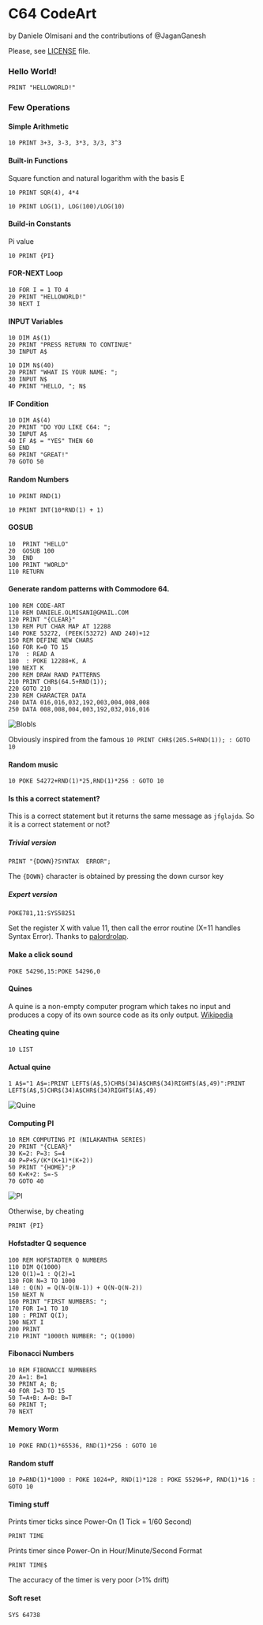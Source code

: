 C64 CodeArt
===========

by Daniele Olmisani
and the contributions of @JaganGanesh

Please, see [LICENSE](LICENSE) file.

### Hello World!
```bas
PRINT "HELLOWORLD!"
```

### Few Operations

#### Simple Arithmetic
```bas
10 PRINT 3+3, 3-3, 3*3, 3/3, 3^3
```

#### Built-in Functions

Square function and natural logarithm with the basis E

```bas
10 PRINT SQR(4), 4*4
```

```bas
10 PRINT LOG(1), LOG(100)/LOG(10)
```

#### Build-in Constants

Pi value

```bas
10 PRINT {PI}
```

#### FOR-NEXT Loop
```bas
10 FOR I = 1 TO 4
20 PRINT "HELLOWORLD!"
30 NEXT I
```

#### INPUT Variables
```bas
10 DIM A$(1)
20 PRINT "PRESS RETURN TO CONTINUE"
30 INPUT A$
```

```bas
10 DIM N$(40)
20 PRINT "WHAT IS YOUR NAME: ";
30 INPUT N$
40 PRINT "HELLO, "; N$
```

#### IF Condition
```bas
10 DIM A$(4)
20 PRINT "DO YOU LIKE C64: ";
30 INPUT A$
40 IF A$ = "YES" THEN 60
50 END
60 PRINT "GREAT!"
70 GOTO 50
```

#### Random Numbers
```bas
10 PRINT RND(1)
```

```bas
10 PRINT INT(10*RND(1) + 1)
```

#### GOSUB
```bas
10  PRINT "HELLO"
20  GOSUB 100
30  END
100 PRINT "WORLD"
110 RETURN
```

#### Generate random patterns with Commodore 64.

```basic
100 REM CODE-ART
110 REM DANIELE.OLMISANI@GMAIL.COM
120 PRINT "{CLEAR}"
130 REM PUT CHAR MAP AT 12288
140 POKE 53272, (PEEK(53272) AND 240)+12
150 REM DEFINE NEW CHARS
160 FOR K=0 TO 15
170  : READ A
180  : POKE 12288+K, A
190 NEXT K
200 REM DRAW RAND PATTERNS
210 PRINT CHR$(64.5+RND(1));
220 GOTO 210
230 REM CHARACTER DATA
240 DATA 016,016,032,192,003,004,008,008
250 DATA 008,008,004,003,192,032,016,016
```

![Blobls](images/c64-blobs.png)


Obviously inspired from the famous `10 PRINT CHR$(205.5+RND(1)); : GOTO 10`


#### Random music
```bas
10 POKE 54272+RND(1)*25,RND(1)*256 : GOTO 10
```

#### Is this a correct statement?
This is a correct statement but it returns the same message as `jfglajda`. So it is a correct statement or not?

##### Trivial version
```bas
PRINT "{DOWN}?SYNTAX  ERROR";
```

The `{DOWN}` character is obtained by pressing the down cursor key

##### Expert version

```bas
POKE781,11:SYS58251
```

Set the register X with value 11, then call the error routine (X=11 handles Syntax Error). Thanks to [palordrolap](https://www.reddit.com/user/palordrolap).

#### Make a click sound
```bas
POKE 54296,15:POKE 54296,0
```

#### Quines

A quine is a non-empty computer program which takes no input and produces a copy of its own source code as its only output. [Wikipedia](https://en.wikipedia.org/wiki/Quine_%28computing%29)

#### Cheating quine
```bas
10 LIST
```

#### Actual quine
```bas
1 A$="1 A$=:PRINT LEFT$(A$,5)CHR$(34)A$CHR$(34)RIGHT$(A$,49)":PRINT LEFT$(A$,5)CHR$(34)A$CHR$(34)RIGHT$(A$,49)
```

![Quine](images/c64-quine.png)


<!---
**TBV**
```bas
10 READ A$:PRINT 10 A$:PRINT 20 "DATA" A$
20 DATA READ A$:PRINT 10 A$:PRINT 20 "DATA" A$
```
--->

#### Computing PI
```bas
10 REM COMPUTING PI (NILAKANTHA SERIES) 
20 PRINT "{CLEAR}"
30 K=2: P=3: S=4
40 P=P+S/(K*(K+1)*(K+2))
50 PRINT "{HOME}";P
60 K=K+2: S=-S
70 GOTO 40
```

![PI](images/c64-pi.png)


Otherwise, by cheating
```bas
PRINT {PI}
```

#### Hofstadter Q sequence

```bas
100 REM HOFSTADTER Q NUMBERS
110 DIM Q(1000)
120 Q(1)=1 : Q(2)=1
130 FOR N=3 TO 1000
140 : Q(N) = Q(N-Q(N-1)) + Q(N-Q(N-2))
150 NEXT N
160 PRINT "FIRST NUMBERS: ";
170 FOR I=1 TO 10
180 : PRINT Q(I);
190 NEXT I
200 PRINT
210 PRINT "1000th NUMBER: "; Q(1000)
```

#### Fibonacci Numbers
```bas
10 REM FIBONACCI NUMNBERS
20 A=1: B=1
30 PRINT A; B;
40 FOR I=3 TO 15
50 T=A+B: A=B: B=T
60 PRINT T;
70 NEXT
```

#### Memory Worm
```bas
10 POKE RND(1)*65536, RND(1)*256 : GOTO 10
```

#### Random stuff
```bas
10 P=RND(1)*1000 : POKE 1024+P, RND(1)*128 : POKE 55296+P, RND(1)*16 : GOTO 10
```

#### Timing stuff
Prints timer ticks since Power-On (1 Tick = 1/60 Second)
```bas
PRINT TIME
```
 
Prints timer since Power-On in Hour/Minute/Second Format
```bas
PRINT TIME$
```
The accuracy of the timer is very poor (>1% drift)

#### Soft reset
```bas
SYS 64738
```


